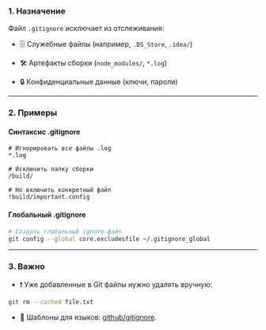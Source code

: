 ### **1. Назначение**

Файл `.gitignore` исключает из отслеживания:

- 🗄️ Служебные файлы (например, `.DS_Store`, `.idea/`)

- 🛠️ Артефакты сборки (`node_modules/`, `*.log`)

- 🔒 Конфиденциальные данные (ключи, пароли)

---
### **2. Примеры**

#### **Синтаксис .gitignore**
```plaintext
# Игнорировать все файлы .log  
*.log  

# Исключить папку сборки  
/build/  

# Но включить конкретный файл  
!build/important.config  
```
#### **Глобальный .gitignore**
```bash
# Создать глобальный ignore-файл  
git config --global core.excludesfile ~/.gitignore_global  
```

---
### **3. Важно**

- ❗ Уже добавленные в Git файлы нужно удалять вручную:

```bash
git rm --cached file.txt  
```

- 🔄 Шаблоны для языков: [github/gitignore](https://github.com/github/gitignore).